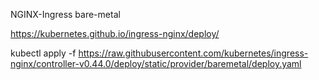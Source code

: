 NGINX-Ingress bare-metal

https://kubernetes.github.io/ingress-nginx/deploy/


kubectl apply -f https://raw.githubusercontent.com/kubernetes/ingress-nginx/controller-v0.44.0/deploy/static/provider/baremetal/deploy.yaml